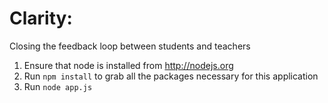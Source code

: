 Clarity:
=======
Closing the feedback loop between students and teachers

1. Ensure that node is installed from http://nodejs.org
2. Run `npm install` to grab all the packages necessary for this application
3. Run `node app.js`
